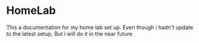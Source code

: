 # HomeLab
This a documentation for my home lab set up. Even though i hadn't update to the latest setup, But i will do it in the near future
